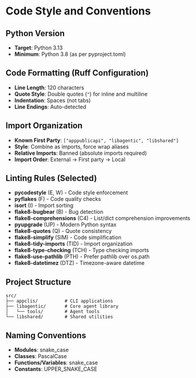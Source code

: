 # Code Style and Conventions

## Python Version
- **Target**: Python 3.13
- **Minimum**: Python 3.8 (as per pyproject.toml)

## Code Formatting (Ruff Configuration)
- **Line Length**: 120 characters
- **Quote Style**: Double quotes (`"`) for inline and multiline
- **Indentation**: Spaces (not tabs)
- **Line Endings**: Auto-detected

## Import Organization
- **Known First Party**: `["apppublicapi", "libagentic", "libshared"]`
- **Style**: Combine as imports, force wrap aliases
- **Relative Imports**: Banned (absolute imports required)
- **Import Order**: External → First party → Local

## Linting Rules (Selected)
- **pycodestyle** (E, W) - Code style enforcement
- **pyflakes** (F) - Code quality checks
- **isort** (I) - Import sorting
- **flake8-bugbear** (B) - Bug detection
- **flake8-comprehensions** (C4) - List/dict comprehension improvements
- **pyupgrade** (UP) - Modern Python syntax
- **flake8-quotes** (Q) - Quote consistency
- **flake8-simplify** (SIM) - Code simplification
- **flake8-tidy-imports** (TID) - Import organization
- **flake8-type-checking** (TCH) - Type checking imports
- **flake8-use-pathlib** (PTH) - Prefer pathlib over os.path
- **flake8-datetimez** (DTZ) - Timezone-aware datetime

## Project Structure
```
src/
├── appclis/          # CLI applications
├── libagentic/       # Core agent library
│   └── tools/        # Agent tools
└── libshared/        # Shared utilities
```

## Naming Conventions
- **Modules**: snake_case
- **Classes**: PascalCase
- **Functions/Variables**: snake_case
- **Constants**: UPPER_SNAKE_CASE